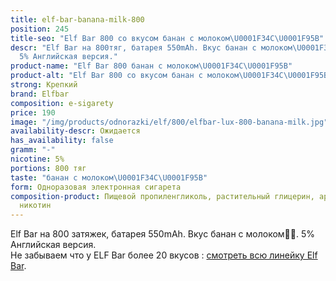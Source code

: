```yaml
---
title: elf-bar-banana-milk-800
position: 245
title-seo: "Elf Bar 800 со вкусом банан с молоком\U0001F34C\U0001F95B"
descr: "Elf Bar на 800тяг, батарея 550mAh. Вкус банан с молоком\U0001F34C\U0001F95B.
  5% Английская версия."
product-name: "Elf Bar 800 банан с молоком\U0001F34C\U0001F95B"
product-alt: "Elf Bar 800 со вкусом банан с молоком\U0001F34C\U0001F95B"
strong: Крепкий
brand: Elfbar
composition: e-sigarety
price: 190
image: "/img/products/odnorazki/elf/800/elfbar-lux-800-banana-milk.jpg"
availability-descr: Ожидается
has_availability: false
gramm: "-"
nicotine: 5%
portions: 800 тяг
taste: "банан с молоком\U0001F34C\U0001F95B"
form: Одноразовая электронная сигарета
composition-product: Пищевой пропиленгликоль, растительный глицерин, ароматизатор,
  никотин
---
```


Elf Bar на 800 затяжек, батарея 550mAh. Вкус банан с молоком🍌🥛. 5% Английская версия.<br>
Не забываем что у ELF Bar более 20 вкусов : [смотреть всю линейку Elf Bar](/elfbar).